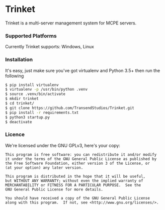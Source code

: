 # Trinket
Trinket is a multi-server management system for MCPE servers.

### Supported Platforms
Currently Trinket supports: Windows, Linux

### Installation
It's easy, just make sure you've got virtualenv and Python 3.5+ then run the following
```sh
$ pip install virtualenv
$ virtualenv -p /usr/bin/python .venv
$ source .venv/bin/activate
$ mkdir trinket
$ cd trinket/
$ git clone https://github.com/TransendStudios/Trinket.git
$ pip install -r requirements.txt
$ python3 startup.py
$ deactivate
```

### Licence
We're licensed under the GNU GPLv3, here's your copy:

	This program is free software: you can redistribute it and/or modify
	it under the terms of the GNU General Public License as published by
	the Free Software Foundation, either version 3 of the License, or
	(at your option) any later version.

	This program is distributed in the hope that it will be useful,
	but WITHOUT ANY WARRANTY; without even the implied warranty of
	MERCHANTABILITY or FITNESS FOR A PARTICULAR PURPOSE.  See the
	GNU General Public License for more details.

	You should have received a copy of the GNU General Public License
	along with this program.  If not, see <http://www.gnu.org/licenses/>.
